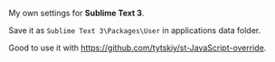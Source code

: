 My own settings for **Sublime Text 3**.

Save it as `Sublime Text 3\Packages\User` in applications data folder.

Good to use it with https://github.com/tytskiy/st-JavaScript-override.
